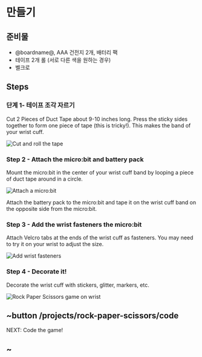 # 만들기

## 준비물

* @boardname@, AAA 건전지 2개, 배터리 팩
* 테이프 2개 롤 (서로 다른 색을 원하는 경우)
* 벨크로

## Steps

### 단계 1- 테이프 조각 자르기

Cut 2 Pieces of Duct Tape about 9-10 inches long. Press the sticky sides together to form one piece of tape (this is tricky!). This makes the band of your wrist cuff.

![Cut and roll the tape](/static/mb/projects/rock-paper-scissors/cut-roll-tape.jpg)

### Step 2 - Attach the micro:bit and battery pack

Mount the micro:bit in the center of your wrist cuff band by looping a piece of duct tape around in a circle.

![Attach a micro:bit](/static/mb/projects/rock-paper-scissors/attach-mb.jpg)

Attach the battery pack to the micro:bit and tape it on the wrist cuff band on the opposite side from the micro:bit.

### Step 3 - Add the wrist fasteners the micro:bit

Attach Velcro tabs at the ends of the wrist cuff as fasteners. You may need to try it on your wrist to adjust the size.

![Add wrist fasteners](/static/mb/projects/rock-paper-scissors/wrist-fastener.jpg)

### Step 4 - Decorate it!

Decorate the wrist cuff with stickers, glitter, markers, etc.

![Rock Paper Scissors game on wrist](/static/mb/projects/rock-paper-scissors.jpg)

## ~button /projects/rock-paper-scissors/code

NEXT: Code the game!

## ~